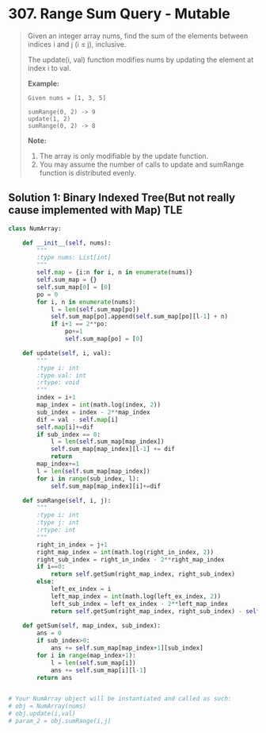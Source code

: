 # 307. Range Sum Query - Mutable

> Given an integer array nums, find the sum of the elements between indices i and j \(i ≤ j\), inclusive.
>
> The update\(i, val\) function modifies nums by updating the element at index i to val.
>
> **Example:**
>
> ```text
> Given nums = [1, 3, 5]
>
> sumRange(0, 2) -> 9
> update(1, 2)
> sumRange(0, 2) -> 8
> ```
>
> **Note:**
>
> 1. The array is only modifiable by the update function.
> 2. You may assume the number of calls to update and sumRange function is distributed evenly.

## Solution 1: Binary Indexed Tree\(But not really cause implemented with Map\) TLE

```python
class NumArray:

    def __init__(self, nums):
        """
        :type nums: List[int]
        """
        self.map = {i:n for i, n in enumerate(nums)}
        self.sum_map = {}
        self.sum_map[0] = [0]
        po = 0
        for i, n in enumerate(nums):
            l = len(self.sum_map[po])
            self.sum_map[po].append(self.sum_map[po][l-1] + n)
            if i+1 == 2**po:
                po+=1
                self.sum_map[po] = [0]

    def update(self, i, val):
        """
        :type i: int
        :type val: int
        :rtype: void
        """
        index = i+1
        map_index = int(math.log(index, 2))
        sub_index = index - 2**map_index
        dif = val - self.map[i]
        self.map[i]+=dif
        if sub_index == 0:
            l = len(self.sum_map[map_index])
            self.sum_map[map_index][l-1] += dif 
            return
        map_index+=1
        l = len(self.sum_map[map_index])
        for i in range(sub_index, l):
            self.sum_map[map_index][i]+=dif

    def sumRange(self, i, j):
        """
        :type i: int
        :type j: int
        :rtype: int
        """
        right_in_index = j+1
        right_map_index = int(math.log(right_in_index, 2))
        right_sub_index = right_in_index - 2**right_map_index
        if i==0:
            return self.getSum(right_map_index, right_sub_index)
        else:
            left_ex_index = i
            left_map_index = int(math.log(left_ex_index, 2))
            left_sub_index = left_ex_index - 2**left_map_index
            return self.getSum(right_map_index, right_sub_index) - self.getSum(left_map_index, left_sub_index)
    
    def getSum(self, map_index, sub_index):
        ans = 0
        if sub_index>0:
            ans += self.sum_map[map_index+1][sub_index]
        for i in range(map_index+1):
            l = len(self.sum_map[i])
            ans += self.sum_map[i][l-1]
        return ans


# Your NumArray object will be instantiated and called as such:
# obj = NumArray(nums)
# obj.update(i,val)
# param_2 = obj.sumRange(i,j)
```

